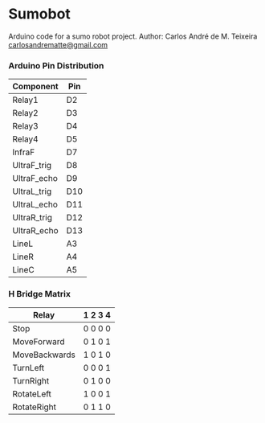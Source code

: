 ﻿# Sumobot

Arduino code for a sumo robot project.
Author: Carlos André de M. Teixeira
	carlosandrematte@gmail.com


### Arduino Pin Distribution

Component	| Pin
   ------------ | -------------
Relay1		|	D2
Relay2		|	D3
Relay3		|	D4
Relay4		|	D5
InfraF		|	D7
UltraF_trig	|	D8
UltraF_echo	|	D9
UltraL_trig	|	D10
UltraL_echo	|	D11
UltraR_trig	| 	D12
UltraR_echo	| 	D13
LineL		|	A3
LineR		|	A4
LineC		|	A5


### H Bridge Matrix

Relay 		| 1 2 3 4
   ------------ | -------------
Stop 		| 0 0 0 0
MoveForward 	| 0 1 0 1
MoveBackwards   | 1 0 1 0
TurnLeft 	| 0 0 0 1
TurnRight       | 0 1 0 0
RotateLeft	| 1 0 0 1
RotateRight	| 0 1 1 0


